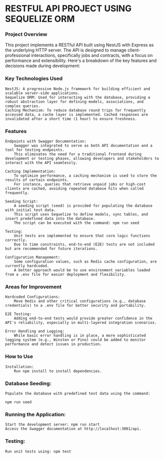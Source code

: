 # RESTFUL API PROJECT USING SEQUELIZE ORM

### Project Overview

This project implements a RESTful API built using NestJS with Express as the underlying HTTP server. The API is designed to manage client-professional interactions, specifically jobs and contracts, with a focus on performance and extensibility. Here's a breakdown of the key features and decisions made during development:

### Key Technologies Used

    NestJS: A progressive Node.js framework for building efficient and scalable server-side applications.
    Sequelize ORM: Used for interacting with the database, providing a robust abstraction layer for defining models, associations, and complex queries.
    Caching Mechanism: To reduce database round trips for frequently accessed data, a cache layer is implemented. Cached responses are invalidated after a short time (1 hour) to ensure freshness.

### Features

    Endpoints with Swagger Documentation:
        Swagger was integrated to serve as both API documentation and a tool for testing endpoints.
        This eliminates the need for a traditional frontend during development or testing phases, allowing developers and stakeholders to interact with the API seamlessly.

    Caching Implementation:
        To optimize performance, a caching mechanism is used to store the results of certain endpoints.
        For instance, queries that retrieve unpaid jobs or high-cost clients are cached, avoiding repeated database hits when called frequently.
    
    Seeding Script:
        A seeding script (seed) is provided for populating the database with initial test data.
        This script uses Sequelize to define models, sync tables, and insert predefined data into the database.
        The script can be executed with the command: npm run seed

    Testing:
        Unit tests are implemented to ensure that core logic functions correctly.
        Due to time constraints, end-to-end (E2E) tests are not included but are recommended for future iterations.

    Configuration Management:
        Some configuration values, such as Redis cache configuration, are currently hardcoded.
        A better approach would be to use environment variables loaded from a .env file for easier deployment and flexibility.

### Areas for Improvement

    Hardcoded Configurations:
        Move Redis and other critical configurations (e.g., database credentials) to a .env file for better security and portability.

    E2E Testing:
        Adding end-to-end tests would provide greater confidence in the API's reliability, especially in multi-layered integration scenarios.

    Error Handling and Logging:
        While basic error handling is in place, a more sophisticated logging system (e.g., Winston or Pino) could be added to monitor performance and detect issues in production.

### How to Use

    Installation:
        Run npm install to install dependencies.

### Database Seeding:

    Populate the database with predefined test data using the command:

    npm run seed

### Running the Application:

    Start the development server: npm run start
    Access the Swagger documentation at http://localhost:3001/api.

### Testing:

    Run unit tests using: npm test
